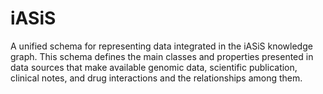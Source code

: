 # iASiS
A unified schema for representing data integrated in the iASiS knowledge graph. This schema defines the main classes and properties presented in data sources that make available genomic data, scientific publication, clinical notes, and drug interactions and the relationships among them.
